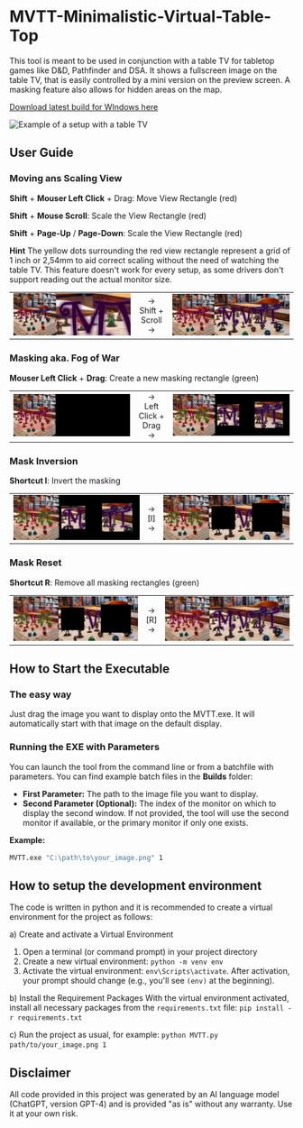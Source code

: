 
# MVTT-Minimalistic-Virtual-Table-Top
This tool is meant to be used in conjunction with a table TV for tabletop games like D&amp;D, Pathfinder and DSA. It shows a fullscreen image on the table TV, that is easily controlled by a mini version on the preview screen. A masking feature also allows for hidden areas on the map.

<a href="/Builds/20250221/" download>Download latest build for WIndows here</a>

![Example of a setup with a table TV](ExampleSetup.jpg)

## User Guide

### Moving ans Scaling View
**Shift** + **Mouser Left Click** + Drag: Move View Rectangle (red)

**Shift** + **Mouse Scroll**: Scale the View Rectangle (red)

**Shift** + **Page-Up** / **Page-Down**: Scale the View Rectangle (red)

**Hint** The yellow dots surrounding the red view rectangle represent a grid of 1 inch or 2,54mm to aid correct scaling without the need of watching the table TV. This feature doesn't work for every setup, as some drivers don't support reading out the actual monitor size.
<table><tr><td> <img src="Images/Pre_Zoom.png" alt="Example befor Zooming"> </td><td align="center">&#8594;<br>Shift + Scroll<br>&#8594;</td><td> <img src="Images/Post_Reset.png" alt="Example after Zooming"> </td></tr></table>

### Masking aka. Fog of War
**Mouser Left Click** + **Drag**: Create a new masking rectangle (green)
<table><tr><td> <img src="Images/Pre_Select.png" alt="Example befor Masking"> </td><td align="center">&#8594;<br>Left Click + Drag<br>&#8594;</td><td> <img src="Images/Pre_Invert.png" alt="Example after Masking"> </td></tr></table>

### Mask Inversion
**Shortcut I**: Invert the masking
<table><tr><td> <img src="Images/Pre_Invert.png" alt="Example befor Mask Inversion"> </td><td align="center">&#8594;<br>[I]<br>&#8594;</td><td> <img src="Images/Post_Invert.png" alt="Example after Mask Inversion"> </td></tr></table>

### Mask Reset
**Shortcut R**: Remove all masking rectangles (green)
<table><tr><td> <img src="Images/Post_Invert.png" alt="Example befor Masking"> </td><td align="center">&#8594;<br>[R]<br>&#8594;</td><td> <img src="Images/Post_Reset.png" alt="Example after Masking"> </td></tr></table>


## How to Start the Executable
### The easy way
Just drag the image you want to display onto the MVTT.exe. It will automatically start with that image on the default display.

### Running the EXE with Parameters
You can launch the tool from the command line or from a batchfile with parameters. You can find example batch files in the **Builds** folder:
- **First Parameter:** The path to the image file you want to display.
- **Second Parameter (Optional):** The index of the monitor on which to display the second window. If not provided, the tool will use the second monitor if available, or the primary monitor if only one exists.

**Example:**
```bash
MVTT.exe "C:\path\to\your_image.png" 1
```


## How to setup the development environment

The code is written in python and it is recommended to create a virtual environment for the project as follows:

a) Create and activate a Virtual Environment
 1. Open a terminal (or command prompt) in your project directory
 2. Create a new virtual environment: `python -m venv env`
3. Activate the virtual environment: `env\Scripts\activate`. After activation, your prompt should change (e.g., you'll see `(env)` at the beginning).

b) Install the Requirement Packages
With the virtual environment activated, install all necessary packages from the `requirements.txt` file:
`pip install -r requirements.txt`

c) Run the project as usual, for example:
`python MVTT.py path/to/your_image.png 1`

## Disclaimer
All code provided in this project was generated by an AI language model (ChatGPT, version GPT-4) and is provided "as is" without any warranty. Use it at your own risk.
